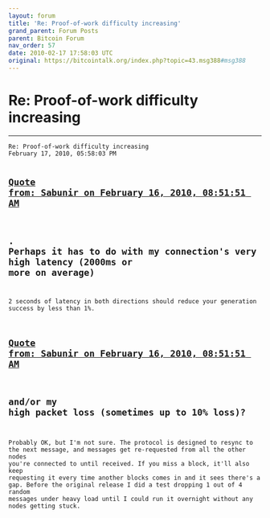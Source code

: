 ```yaml
---
layout: forum
title: 'Re: Proof-of-work difficulty increasing'
grand_parent: Forum Posts
parent: Bitcoin Forum
nav_order: 57
date: 2010-02-17 17:58:03 UTC
original: https://bitcointalk.org/index.php?topic=43.msg388#msg388
---
```


# Re: Proof-of-work difficulty increasing
---

<div class="language-plaintext highlighter-rouge"><div class="highlight"><pre class="highlight">
<code>Re: Proof-of-work difficulty increasing
February 17, 2010, 05:58:03 PM
 
<a href="https://bitcointalk.org/index.php?topic=43.msg372#msg372">Quote from: Sabunir on February 16, 2010, 08:51:51 AM</a>
-------------
. Perhaps it has to do with my connection's very high latency (2000ms or more on average)
-------------
2 seconds of latency in both directions should reduce your generation success by less than 1%.

<a href="https://bitcointalk.org/index.php?topic=43.msg372#msg372">Quote from: Sabunir on February 16, 2010, 08:51:51 AM</a>
-------------
and/or my high packet loss (sometimes up to 10% loss)?
-------------
Probably OK, but I'm not sure.  The protocol is designed to resync to the next message, and messages get re-requested from all the other nodes you're connected to until received.  If you miss a block, it'll also keep requesting it every time another blocks comes in and it sees there's a gap.  Before the original release I did a test dropping 1 out of 4 random messages under heavy load until I could run it overnight without any nodes getting stuck.</code></pre></div></div>
